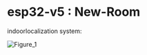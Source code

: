 #  esp32-v5 : New-Room
indoorlocalization system:



![Figure_1](https://github.com/user-attachments/assets/e3930069-bd74-4271-abbb-cf8a52917347)
